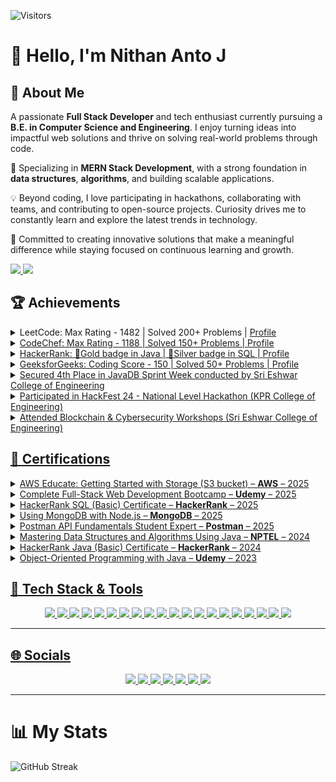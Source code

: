 ![Visitors](https://api.visitorbadge.io/api/visitors?path=https%3A%2F%2Fgithub.com%2FNithanantoj%2FNithanantoj%2Fgithub-visitors-badge&label=PROFILE%20VIEWS&labelColor=%23697689&countColor=%2302066f&style=default&labelStyle=none)

# 👋 Hello, I'm Nithan Anto J  

## 🌟 About Me  

A passionate **Full Stack Developer** and tech enthusiast currently pursuing a **B.E. in Computer Science and Engineering**. I enjoy turning ideas into impactful web solutions and thrive on solving real-world problems through code.  

🔧 Specializing in **MERN Stack Development**, with a strong foundation in **data structures**, **algorithms**, and building scalable applications.  

💡 Beyond coding, I love participating in hackathons, collaborating with teams, and contributing to open-source projects. Curiosity drives me to constantly learn and explore the latest trends in technology.  

🚀 Committed to creating innovative solutions that make a meaningful difference while staying focused on continuous learning and growth. 

<p align="left">
  <a href="mailto:nithanjhonpeter@gmail.com">
    <img src="https://img.shields.io/badge/Email-D14836?style=for-the-badge&logo=gmail&logoColor=white"/>
  </a>
  <a href="https://www.linkedin.com/in/nithan-jhon-peter-22cs115/" target="_blank">
    <img src="https://img.shields.io/badge/LinkedIn-%230077B5?style=for-the-badge&logo=linkedin&logoColor=white" />
  </a>
</p>


## 🏆 Achievements

<details>
  <summary>LeetCode: Max Rating - 1482 | Solved 200+ Problems | <a href="https://leetcode.com/u/nithanantoj55/" target="_blank">Profile</summary>
</details>

<details>
  <summary>CodeChef: Max Rating - 1188 | Solved 150+ Problems | <a href="https://www.codechef.com/users/nithanantoj55" target="_blank">Profile</summary>
</details>

<details>
  <summary>HackerRank: 🥇Gold badge in Java | 🥈Silver badge in SQL | <a href="https://www.hackerrank.com/profile/nithananto_j2021" target="_blank">Profile</summary>
</details>

<details>
  <summary>GeeksforGeeks: Coding Score - 150 | Solved 50+ Problems | <a href="https://www.geeksforgeeks.org/user/nithanjhyjne/" target="_blank">Profile</summary>
</details>

<details>
  <summary>Secured 4th Place in JavaDB Sprint Week conducted by Sri Eshwar College of Engineering</summary>
</details>

<details>
  <summary>Participated in HackFest 24 - National Level Hackathon (KPR College of Engineering)</summary>
</details>

<details>
  <summary>Attended Blockchain & Cybersecurity Workshops (Sri Eshwar College of Engineering)</summary>
</details>

## 📜 Certifications

<details>
  <summary>AWS Educate: Getting Started with Storage (S3 bucket) – <b>AWS</b> – 2025</summary>
</details>

<details>
  <summary>Complete Full-Stack Web Development Bootcamp – <b>Udemy</b> – 2025</summary>
</details>

<details>
  <summary>HackerRank SQL (Basic) Certificate – <b>HackerRank</b> – 2025</summary>
</details>

<details>
  <summary>Using MongoDB with Node.js – <b>MongoDB</b> – 2025</summary>
</details>

<details>
  <summary>Postman API Fundamentals Student Expert – <b>Postman</b> – 2025</summary>
</details>

<details>
  <summary>Mastering Data Structures and Algorithms Using Java – <b>NPTEL</b> – 2024</summary>
</details>

<details>
  <summary>HackerRank Java (Basic) Certificate – <b>HackerRank</b> – 2024</summary>
</details>

<details>
  <summary>Object-Oriented Programming with Java – <b>Udemy</b> – 2023</summary>
</details>

## 🚀 Tech Stack & Tools


<p align="center">
  <img src="https://img.shields.io/badge/Java-%23ED8B00?style=for-the-badge&logo=openjdk&logoColor=white"/>
  <img src="https://img.shields.io/badge/JavaScript-%23F7DF1E?style=for-the-badge&logo=javascript&logoColor=black"/>
  <img src="https://img.shields.io/badge/C-%2300599C?style=for-the-badge&logo=c&logoColor=white"/>
  <img src="https://img.shields.io/badge/Spring%20Boot-%236DB33F?style=for-the-badge&logo=spring-boot&logoColor=white"/>
  <img src="https://img.shields.io/badge/Node.js-%23339933?style=for-the-badge&logo=node.js&logoColor=white"/>
  <img src="https://img.shields.io/badge/Express.js-%23000000?style=for-the-badge&logo=express&logoColor=white"/>
  <img src="https://img.shields.io/badge/HTML5-%23E34F26?style=for-the-badge&logo=html5&logoColor=white"/>
  <img src="https://img.shields.io/badge/CSS3-%231572B6?style=for-the-badge&logo=css3&logoColor=white"/>
  <img src="https://img.shields.io/badge/React-%2361DAFB?style=for-the-badge&logo=react&logoColor=black"/>
  <img src="https://img.shields.io/badge/MongoDB-%2347A248?style=for-the-badge&logo=mongodb&logoColor=white"/>
  <img src="https://img.shields.io/badge/Firebase-%23FFCA28?style=for-the-badge&logo=firebase&logoColor=black"/>
  <img src="https://img.shields.io/badge/SQL-%2300C7B7?style=for-the-badge&logo=sqlite&logoColor=white"/>
  <img src="https://img.shields.io/badge/AWS-%23FF9900?style=for-the-badge&logo=amazon-aws&logoColor=white"/>
  <img src="https://img.shields.io/badge/Postman-%23FF6C37?style=for-the-badge&logo=postman&logoColor=white"/>
  <img src="https://img.shields.io/badge/Git-%23F05032?style=for-the-badge&logo=git&logoColor=white"/>
  <img src="https://img.shields.io/badge/GitHub-%23181717?style=for-the-badge&logo=github&logoColor=white"/>
  <img src="https://img.shields.io/badge/VSCode-%23007ACC?style=for-the-badge&logo=visual-studio-code&logoColor=white"/>
  <img src="https://img.shields.io/badge/IntelliJ%20IDEA-%23000000?style=for-the-badge&logo=intellij-idea&logoColor=white"/>
  <img src="https://img.shields.io/badge/Canva-%2300C4CC?style=for-the-badge&logo=canva&logoColor=white"/>
  <img src="https://img.shields.io/badge/Figma-%23F24E1E?style=for-the-badge&logo=figma&logoColor=white"/>
</p>

---

## 🌐 Socials

<p align="center">
  <a href="https://www.linkedin.com/in/nithan-jhon-peter-22cs115/" target="_blank">
    <img src="https://img.shields.io/badge/LinkedIn-%230077B5?style=for-the-badge&logo=linkedin&logoColor=white" />
  </a>
  <a href="https://leetcode.com/u/nithanantoj55/" target="_blank">
    <img src="https://img.shields.io/badge/LeetCode-%23FFA116?style=for-the-badge&logo=leetcode&logoColor=black" />
  </a>
  <a href="https://www.geeksforgeeks.org/user/nithanjhyjne/" target="_blank">
    <img src="https://img.shields.io/badge/GeeksforGeeks-%2300FF00?style=for-the-badge&logo=geeksforgeeks&logoColor=white" />
  </a>
  <a href="https://www.codechef.com/users/nithanantoj55" target="_blank">
    <img src="https://img.shields.io/badge/CodeChef-%23DE3423?style=for-the-badge&logo=codechef&logoColor=white" />
  </a>
  <a href="https://github.com/Nithanantoj" target="_blank">
    <img src="https://img.shields.io/badge/GitHub-%23181717?style=for-the-badge&logo=github&logoColor=white" />
  </a>
  <a href="https://www.hackerrank.com/profile/nithananto_j2021" target="_blank">
    <img src="https://img.shields.io/badge/HackerRank-%232EC866?style=for-the-badge&logo=hackerrank&logoColor=white" />
  </a>
  <a href="https://linktr.ee/nithanantoj2004" target="_blank">
    <img src="https://img.shields.io/badge/Linktree-%2300B300?style=for-the-badge&logo=linktree&logoColor=white" />
  </a>
</p>

---

# 📊 My Stats

![GitHub Streak](https://nirzak-streak-stats.vercel.app/?user=Nithanantoj&layout=compact&theme=vision-friendly-dark&card_width=1010&border_color=FFFFFF)

